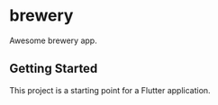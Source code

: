 # brewery

Awesome brewery app.

## Getting Started

This project is a starting point for a Flutter application.